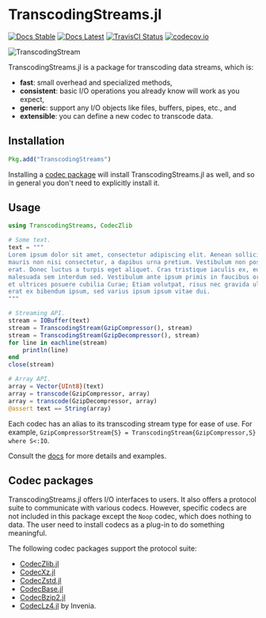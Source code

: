 TranscodingStreams.jl
=====================

<!--[![Appveyor Status][appveyor-img]][appveyor-url]-->
[![Docs Stable][docs-stable-img]][docs-stable-url]
[![Docs Latest][docs-latest-img]][docs-latest-url]
[![TravisCI Status][travisci-img]][travisci-url]
[![codecov.io][codecov-img]][codecov-url]

![TranscodingStream](/docs/src/assets/transcodingstream.png)

TranscodingStreams.jl is a package for transcoding data streams, which is:
- **fast**: small overhead and specialized methods,
- **consistent**: basic I/O operations you already know will work as you expect,
- **generic**: support any I/O objects like files, buffers, pipes, etc., and
- **extensible**: you can define a new codec to transcode data.

## Installation

```julia
Pkg.add("TranscodingStreams")
```

Installing a [codec package](#codec-packages) will install
TranscodingStreams.jl as well, and so in general you don't need to explicitly
install it.

## Usage

```julia
using TranscodingStreams, CodecZlib

# Some text.
text = """
Lorem ipsum dolor sit amet, consectetur adipiscing elit. Aenean sollicitudin
mauris non nisi consectetur, a dapibus urna pretium. Vestibulum non posuere
erat. Donec luctus a turpis eget aliquet. Cras tristique iaculis ex, eu
malesuada sem interdum sed. Vestibulum ante ipsum primis in faucibus orci luctus
et ultrices posuere cubilia Curae; Etiam volutpat, risus nec gravida ultricies,
erat ex bibendum ipsum, sed varius ipsum ipsum vitae dui.
"""

# Streaming API.
stream = IOBuffer(text)
stream = TranscodingStream(GzipCompressor(), stream)
stream = TranscodingStream(GzipDecompressor(), stream)
for line in eachline(stream)
    println(line)
end
close(stream)

# Array API.
array = Vector{UInt8}(text)
array = transcode(GzipCompressor, array)
array = transcode(GzipDecompressor, array)
@assert text == String(array)
```

Each codec has an alias to its transcoding stream type for ease of use. For
example, `GzipCompressorStream{S} = TranscodingStream{GzipCompressor,S} where
S<:IO`.

Consult the [docs][docs-latest-url] for more details and examples.

## Codec packages

TranscodingStreams.jl offers I/O interfaces to users. It also offers a protocol
suite to communicate with various codecs. However, specific codecs are not
included in this package except the `Noop` codec, which does nothing to data.
The user need to install codecs as a plug-in to do something meaningful.

The following codec packages support the protocol suite:
- [CodecZlib.jl](https://github.com/JuliaIO/CodecZlib.jl)
- [CodecXz.jl](https://github.com/JuliaIO/CodecXz.jl)
- [CodecZstd.jl](https://github.com/JuliaIO/CodecZstd.jl)
- [CodecBase.jl](https://github.com/JuliaIO/CodecBase.jl)
- [CodecBzip2.jl](https://github.com/JuliaIO/CodecBzip2.jl)
- [CodecLz4.jl](https://github.com/JuliaIO/CodecLz4.jl) by Invenia.

[travisci-img]: https://travis-ci.org/github/juliaio/TranscodingStreams.jl.svg?branch=master
[travisci-url]: https://travis-ci.org/github/juliaio/TranscodingStreams.jl
[codecov-img]: http://codecov.io/github/juliaio/TranscodingStreams.jl/coverage.svg?branch=master
[codecov-url]: http://codecov.io/github/juliaio/TranscodingStreams.jl?branch=master
[docs-stable-img]: https://img.shields.io/badge/docs-stable-blue.svg
[docs-stable-url]: https://juliaio.github.io/TranscodingStreams.jl/stable/
[docs-latest-img]: https://img.shields.io/badge/docs-latest-blue.svg
[docs-latest-url]: https://juliaio.github.io/TranscodingStreams.jl/latest/
